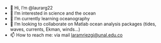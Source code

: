 - 👋 Hi, I’m @laurarg22
- 👀 I’m interested in science and the ocean
- 🌱 I’m currently learning oceanography
- 💞️ I’m looking to collaborate on Matlab ocean analysis packages (tides, waves, currents, Ekman, winds...)
- 📫 How to reach me: via mail laramriezgi@unal.edu.co

<!---
laurarg22/laurarg22 is a ✨ special ✨ repository because its `README.md` (this file) appears on your GitHub profile.
You can click the Preview link to take a look at your changes.
--->
